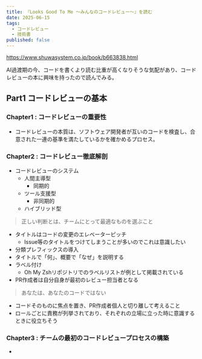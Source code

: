 ```yaml
---
title: 『Looks Good To Me 〜みんなのコードレビュー〜』を読む
date: 2025-06-15
tags:
  - コードレビュー
  - 技術書
published: false
---
```

https://www.shuwasystem.co.jp/book/b663838.html

AI過渡期の今、コードを書くより読む比重が高くなりそうな気配があり、コードレビューの本に興味を持ったので読んでみる。

## Part1 コードレビューの基本

### Chapter1 : コードレビューの重要性

- コードレビューの本質は、ソフトウェア開発者が互いのコードを検査し、合意された一連の基準を満たしているかを確かめるプロセス。

### Chapter2 : コードレビュー徹底解剖

- コードレビューのシステム
  - 人間主導型
    - 同期的
  - ツール支援型
    - 非同期的
  - ハイブリッド型

> 正しい判断とは、チームにとって最適なものを選ぶこと

- タイトルはコードの変更のエレベーターピッチ
  - Issue等のタイトルをつけてしまうことが多いのでこれは意識したい
- 分類プレフィックスの導入
- タイトルで「何」、概要で「なぜ」を説明する
- ラベル付け
  - Oh My Zshリポジトリでのラベルリストが例として掲載されている
- PR作成者は自分自身が最初のレビュー担当者となる

> あなたは、あなたのコードではない

- コードそのものに焦点を置き、PR作成者個人と切り離して考えること
- ロールごとに責務が列挙されており、それぞれの立場に立った時に意識するときに役立ちそう

### Chapter3 : チームの最初のコードレビュープロセスの構築

- 